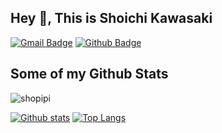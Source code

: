 ## Hey 👋, This is Shoichi Kawasaki
[![Gmail Badge](https://img.shields.io/badge/-r02.gm.2100219@da.iwasaki.ac.jp-c14438?style=flat&logo=Gmail&logoColor=white&link=mailto:r02.gm.2100219@da.iwasaki.ac.jp)](mailto:r02.gm.2100219@da.iwasaki.ac.jp) [![Github Badge](https://img.shields.io/badge/-shopipi-grey?style=flat&logo=github&logoColor=white&link=https://github.com/shopipi/)](https://www.github.com/shopipi/) 
## Some of my Github Stats
<p align=left> <img src=https://komarev.com/ghpvc/?username=shopipi alt=shopipi /> </p>

[![Github stats](https://github-readme-stats.vercel.app/api?username=shopipi&show_icons=true&include_all_commits=true)](https://github.com/shopipi/github-readme-stats)
[![Top Langs](https://github-readme-stats.vercel.app/api/top-langs/?username=shopipi&layout=compact)](https://github.com/shopipi/github-readme-stats)
